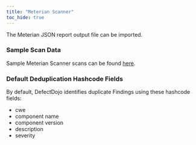 ```yaml
---
title: "Meterian Scanner"
toc_hide: true
---
```

The Meterian JSON report output file can be imported.

### Sample Scan Data
Sample Meterian Scanner scans can be found [here](https://github.com/DefectDojo/django-DefectDojo/tree/master/unittests/scans/meterian).

### Default Deduplication Hashcode Fields
By default, DefectDojo identifies duplicate Findings using these hashcode fields:

- cwe
- component name
- component version
- description
- severity
